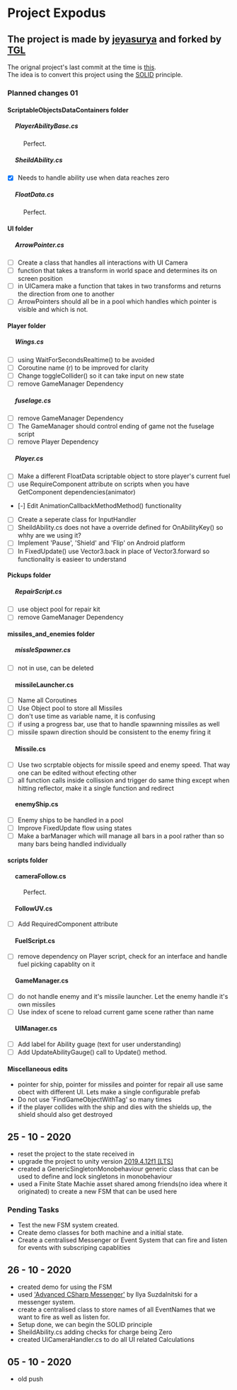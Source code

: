 # Project Expodus

## The project is made by [jeyasurya](https://github.com/vjs22334/Project_Exodus) and forked by [TGL](https://github.com/theGameLearner)

The orignal project's last commit at the time is [this](https://github.com/vjs22334/Project_Exodus/commit/507e8e22276ce1b48ca4c2467a253aa20a5ddea4).<br>
The idea is to convert this project using the [SOLID](https://en.wikipedia.org/wiki/SOLID) principle.<br>

### Planned changes 01

#### ScriptableObjectsDataContainers folder
##### &emsp; PlayerAbilityBase.cs
&emsp; &emsp; Perfect.
##### &emsp; SheildAbility.cs
- [X] Needs to handle ability use when data reaches zero
##### &emsp; FloatData.cs
&emsp; &emsp; Perfect.

#### UI folder
##### &emsp; ArrowPointer.cs
- [ ] Create a class that handles all interactions with UI Camera
- [ ] function that takes a transform in world space and determines its on screen position
- [ ] in UICamera make a function that takes in two transforms and returns the direction from one to another
- [ ] ArrowPointers should all be in a pool which handles which pointer is visible and which is not.

#### Player folder
##### &emsp; Wings.cs
- [ ] using WaitForSecondsRealtime() to be avoided
- [ ] Coroutine name (r) to be improved for clarity
- [ ] Change toggleCollider() so it can take input on new state
- [ ] remove GameManager Dependency

##### &emsp; fuselage.cs
- [ ] remove GameManager Dependency
- [ ] The GameManager should control ending of game not the fuselage script
- [ ] remove Player Dependency

##### &emsp; Player.cs
- [ ] Make a different FloatData scriptable object to store player's current fuel
- [ ] use RequireComponent attribute on scripts when you have GetComponent dependencies(animator)
- [-] Edit AnimationCallbackMethodMethod() functionality
- [ ] Create a seperate class for InputHandler
- [ ] SheildAbility.cs does not have a override defined for OnAbilityKey() so whhy are we using it?
- [ ] Implement 'Pause', 'Shield' and 'Flip' on Android platform
- [ ] In FixedUpdate() use Vector3.back in place of Vector3.forward so functionality is easieer to understand

#### Pickups folder
##### &emsp; RepairScript.cs
- [ ] use object pool for repair kit
- [ ] remove GameManager Dependency

#### missiles_and_enemies folder
##### &emsp; missleSpawner.cs
- [ ] not in use, can be deleted

#### &emsp; missileLauncher.cs
 - [ ] Name all Coroutines
 - [ ] Use Object pool to store all Missiles
 - [ ] don't use time as variable name, it is confusing
 - [ ] if using a progress bar, use that to handle spawnning missiles as well
 - [ ] missile spawn direction should be consistent to the enemy firing it
 
#### &emsp; Missile.cs
 - [ ] Use two scrptable objects for missile speed and enemy speed. That way one can be edited without efecting other
 - [ ] all function calls inside collission and trigger do same thing except when hitting reflector, make it a single function and redirect
 
#### &emsp; enemyShip.cs
- [ ] Enemy ships to be handled in a pool
- [ ] Improve FixedUpdate flow using states
- [ ] Make a barManager which will manage all bars in a pool rather than so many bars being handled individually

#### scripts folder
#### &emsp; cameraFollow.cs
&emsp; &emsp; Perfect.

#### &emsp; FollowUV.cs
- [ ] Add RequiredComponent attribute

#### &emsp; FuelScript.cs
- [ ] remove dependency on Player script, check for an interface and handle fuel picking capablity on it

#### &emsp; GameManager.cs
- [ ] do not handle enemy and it's missile launcher. Let the enemy handle it's own missiles
- [ ] Use index of scene to reload current game scene rather than name

#### &emsp; UIManager.cs
- [ ] Add label for Ability guage (text for user understanding)
- [ ] Add UpdateAbilityGauge() call to Update() method.

#### Miscellaneous edits
- pointer for ship, pointer for missiles and pointer for repair all use same obect with different UI. Lets make a single configurable prefab
- Do not use 'FindGameObjectWithTag' so many times
- if the player collides with the ship and dies with the shields up, the shield should also get destroyed

## 25 - 10 - 2020
- reset the project to the state received in
- upgrade the project to unity version [2019.4.12f1 [LTS]](https://unity3d.com/get-unity/download/archive)
- created a GenericSingletonMonobehaviour generic class that can be used to define and lock singletons in monobehaviour 
- used a Finite State Machie asset shared among friends(no idea where it originated) to create a new FSM that can be used here


### Pending Tasks
- Test the new FSM system created.
- Create demo classes for both machine and a initial state.
- Create a centralised Messenger or Event System that can fire and listen for events with subscriping capablities


## 26 - 10 - 2020
- created demo for using the FSM
- used ['Advanced CSharp Messenger'](http://wiki.unity3d.com/index.php/Advanced_CSharp_Messenger) by Ilya Suzdalnitski for a messenger system.
- create a centralised class to store names of all EventNames that we want to fire as well as listen for.
- Setup done, we can begin the SOLID principle
- SheildAbility.cs adding checks for charge being Zero
- created UiCameraHandler.cs to do all UI related Calculations


## 05 - 10 - 2020
- old push